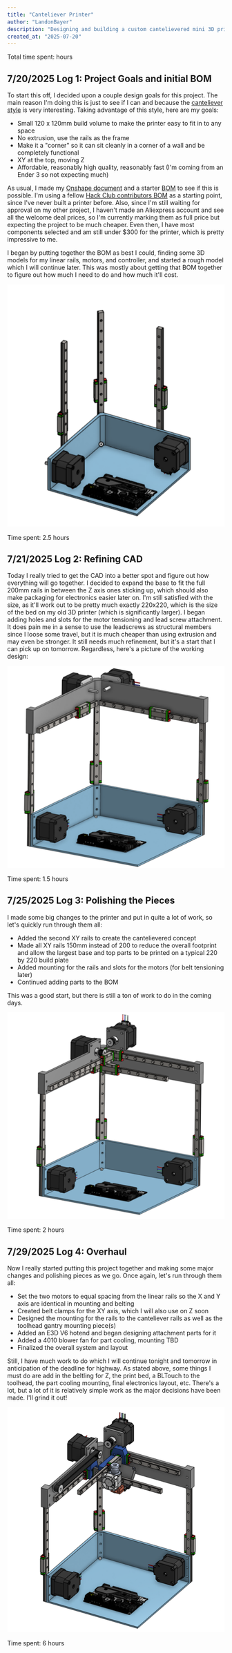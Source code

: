 ```yaml
---
title: "Canteliever Printer"
author: "LandonBayer"
description: "Designing and building a custom cantelievered mini 3D printer"
created_at: "2025-07-20"
---
```

Total time spent:  hours

## **7/20/2025 Log 1: Project Goals and initial BOM**

To start this off, I decided upon a couple design goals for this project. The main reason I'm doing this is just to see if I can and because the [canteliever style](https://www.youtube.com/shorts/Ux0-xS0A1uI) is very interesting. Taking advantage of this style, here are my goals:

- Small 120 x 120mm build volume to make the printer easy to fit in to any space
- No extrusion, use the rails as the frame
- Make it a "corner" so it can sit cleanly in a corner of a wall and be completely functional
- XY at the top, moving Z 
- Affordable, reasonably high quality, reasonably fast (I'm coming from an Ender 3 so not expecting much)

As usual, I made my [Onshape document](https://cad.onshape.com/documents/23b4e50d6c05fcb813eea4aa/w/7fe1f2bc9a8fa9069679c050/e/448736e2902a950e6c5dd058?renderMode=0&uiState=687e405897e37c02a58bec0e) and a starter [BOM](https://docs.google.com/spreadsheets/d/1wA5AeRHLFUGY_Gqp5uV-WRdiVc_ecCNHqM5kMq4zwS4/edit?usp=sharing) to see if this is possible. I'm using a fellow [Hack Club contributors BOM](https://docs.google.com/spreadsheets/d/1phz7-RffRIvpMKJ_e924fQqCT83ikvXl2FwaxxTpVO4/edit?usp=sharing) as a starting point, since I've never built a printer before. Also, since I'm still waiting for approval on my other project, I haven't made an Aliexpress account and see all the welcome deal prices, so I'm currently marking them as full price but expecting the project to be much cheaper. Even then, I have most components selected and am still under $300 for the printer, which is pretty impressive to me.

I began by putting together the BOM as best I could, finding some 3D models for my linear rails, motors, and controller, and started a rough model which I will continue later. This was mostly about getting that BOM together to figure out how much I need to do and how much it'll cost.

![roughmodel][rough]

[rough]: Journal-Pictures/roughlayout3dp.png

Time spent: 2.5 hours

## **7/21/2025 Log 2: Refining CAD**

Today I really tried to get the CAD into a better spot and figure out how everything will go together. I decided to expand the base to fit the full 200mm rails in between the Z axis ones sticking up, which should also make packaging for electronics easier later on. I'm still satisfied with the size, as it'll work out to be pretty much exactly 220x220, which is the size of the bed on my old 3D printer (which is significantly larger). I began adding holes and slots for the motor tensioning and lead screw attachment. It does pain me in a sense to use the leadscrews as structural members since I loose some travel, but it is much cheaper than using extrusion and may even be stronger. It still needs much refinement, but it's a start that I can pick up on tomorrow. Regardless, here's a picture of the working design:

![lessroughlayout][lessrough]

[lessrough]: Journal-Pictures/lessroughlayout3dp.png

Time spent: 1.5 hours

## **7/25/2025 Log 3: Polishing the Pieces**

I made some big changes to the printer and put in quite a lot of work, so let's quickly run through them all:

- Added the second XY rails to create the cantelievered concept
- Made all XY rails 150mm instead of 200 to reduce the overall footprint and allow the largest base and top parts to be printed on a typical 220 by 220 build plate
- Added mounting for the rails and slots for the motors (for belt tensioning later)
- Continued adding parts to the BOM

This was a good start, but there is still a ton of work to do in the coming days.

![devep][devep]

[devep]: Journal-Pictures/developing3dp.png

Time spent: 2 hours

## **7/29/2025 Log 4: Overhaul**

Now I really started putting this project together and making some major changes and polishing pieces as we go. Once again, let's run through them all: 
- Set the two motors to equal spacing from the linear rails so the X and Y axis are identical in mounting and belting
- Created belt clamps for the XY axis, which I will also use on Z soon
- Designed the mounting for the rails to the canteliever rails as well as the toolhead gantry mounting piece(s)
- Added an E3D V6 hotend and began designing attachment parts for it
- Added a 4010 blower fan for part cooling, mounting TBD
- Finalized the overall system and layout

Still, I have much work to do which I will continue tonight and tomorrow in anticipation of the deadline for highway. As stated above, some things I must do are add in the beltling for Z, the print bed, a BLTouch to the toolhead, the part cooling mounting, final electronics layout, etc. There's a lot, but a lot of it is relatively simple work as the major decisions have been made. I'll grind it out!

![updt][updt]

[updt]: Journal-Pictures/updated3dp.png

Time spent: 6 hours